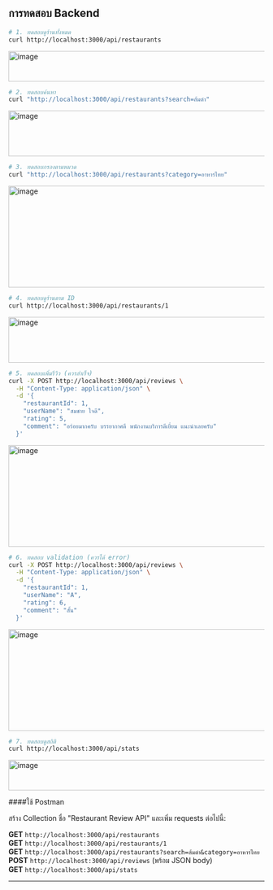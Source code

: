 ## การทดสอบ Backend
```bash
# 1. ทดสอบดูร้านทั้งหมด
curl http://localhost:3000/api/restaurants
```
<img width="1200" height="60" alt="image" src="https://github.com/user-attachments/assets/34c9a4de-c78d-4e10-ac52-bb09a17ba3d2" />

```bash
# 2. ทดสอบค้นหา
curl "http://localhost:3000/api/restaurants?search=ส้มตำ"
```
<img width="1200" height="90" alt="image" src="https://github.com/user-attachments/assets/8f045e58-b2d7-49c8-bd7f-84643d783c0d" />



```bash
# 3. ทดสอบกรองตามหมวด
curl "http://localhost:3000/api/restaurants?category=อาหารไทย"
```
<img width="1200" height="200" alt="image" src="https://github.com/user-attachments/assets/696698e3-cbf1-4427-ab53-8e8a6b7772b1" />



```bash
# 4. ทดสอบดูร้านตาม ID
curl http://localhost:3000/api/restaurants/1
```
<img width="1200" height="90" alt="image" src="https://github.com/user-attachments/assets/1e50d527-a37d-425f-8b9f-bffbd6b8b140" />

```bash
# 5. ทดสอบเพิ่มรีวิว (ควรสำเร็จ)
curl -X POST http://localhost:3000/api/reviews \
  -H "Content-Type: application/json" \
  -d '{
    "restaurantId": 1,
    "userName": "สมชาย ใจดี",
    "rating": 5,
    "comment": "อร่อยมากครับ บรรยากาศดี พนักงานบริการดีเยี่ยม แนะนำเลยครับ"
  }'
```
<img width="1200" height="200" alt="image" src="https://github.com/user-attachments/assets/bdb2ce04-5ba5-46d3-8d32-fa49a3bd661f" />



```bash
# 6. ทดสอบ validation (ควรได้ error)
curl -X POST http://localhost:3000/api/reviews \
  -H "Content-Type: application/json" \
  -d '{
    "restaurantId": 1,
    "userName": "A",
    "rating": 6,
    "comment": "สั้น"
  }'
```
<img width="1200" height="200" alt="image" src="https://github.com/user-attachments/assets/cc2d44d6-7bd4-428b-92dd-54cbcb994b18" />



```bash
# 7. ทดสอบดูสถิติ
curl http://localhost:3000/api/stats
```
<img width="1200" height="60" alt="image" src="https://github.com/user-attachments/assets/912aeedf-2e19-489f-89b1-dcbbd2c6b2d3" />

####ใช้ Postman

สร้าง Collection ชื่อ "Restaurant Review API" และเพิ่ม requests ต่อไปนี้:

**GET** `http://localhost:3000/api/restaurants` <br>
**GET** `http://localhost:3000/api/restaurants/1` <br>
**GET** `http://localhost:3000/api/restaurants?search=ส้มตำ&category=อาหารไทย` <br>
**POST** `http://localhost:3000/api/reviews` (พร้อม JSON body) <br>
**GET** `http://localhost:3000/api/stats` <br>

---
